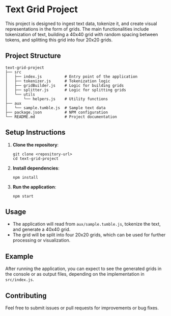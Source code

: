 # Text Grid Project

This project is designed to ingest text data, tokenize it, and create visual representations in the form of grids. The main functionalities include tokenization of text, building a 40x40 grid with random spacing between tokens, and splitting this grid into four 20x20 grids.

## Project Structure

```
text-grid-project
├── src
│   ├── index.js          # Entry point of the application
│   ├── tokenizer.js      # Tokenization logic
│   ├── gridBuilder.js    # Logic for building grids
│   ├── splitter.js       # Logic for splitting grids
│   └── utils
│       └── helpers.js    # Utility functions
├── aux
│   └── sample.tumble.js  # Sample text data
├── package.json          # NPM configuration
└── README.md             # Project documentation
```

## Setup Instructions

1. **Clone the repository**:
   ```
   git clone <repository-url>
   cd text-grid-project
   ```

2. **Install dependencies**:
   ```
   npm install
   ```

3. **Run the application**:
   ```
   npm start
   ```

## Usage

- The application will read from `aux/sample.tumble.js`, tokenize the text, and generate a 40x40 grid.
- The grid will be split into four 20x20 grids, which can be used for further processing or visualization.

## Example

After running the application, you can expect to see the generated grids in the console or as output files, depending on the implementation in `src/index.js`.

## Contributing

Feel free to submit issues or pull requests for improvements or bug fixes.